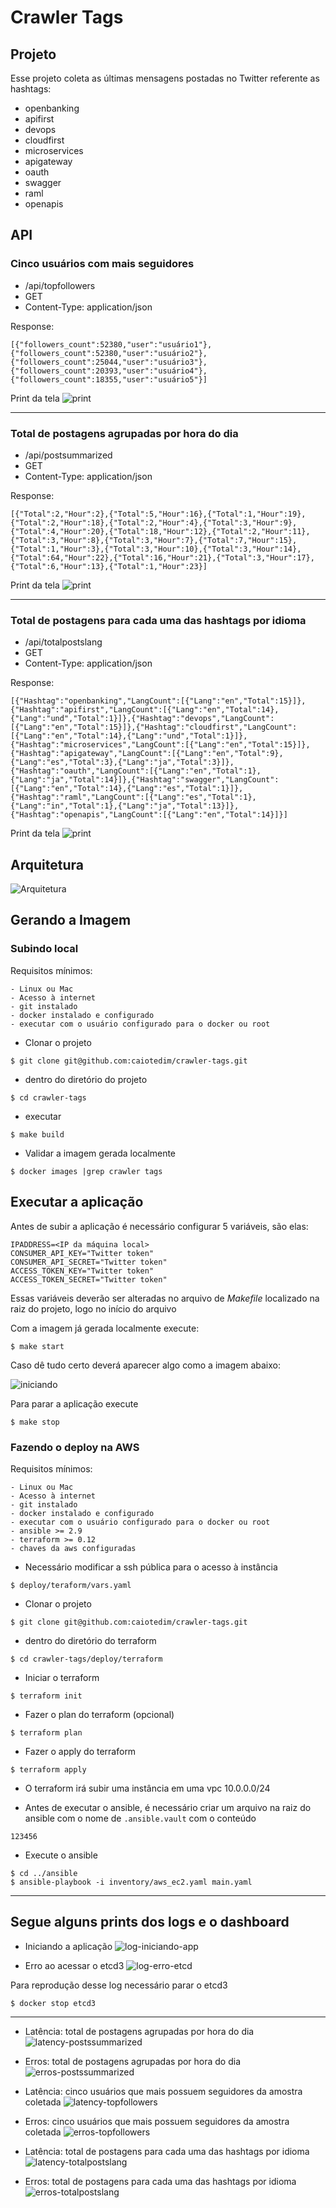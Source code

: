 # Crawler Tags

## Projeto
Esse projeto coleta as últimas mensagens postadas no Twitter referente as hashtags:

- openbanking
- apifirst
- devops
- cloudfirst
- microservices
- apigateway
- oauth
- swagger
- raml
- openapis

## API

### Cinco usuários com mais seguidores
- /api/topfollowers
- GET
- Content-Type: application/json

Response:
```
[{"followers_count":52380,"user":"usuário1"},{"followers_count":52380,"user":"usuário2"},{"followers_count":25044,"user":"usuário3"},{"followers_count":20393,"user":"usuário4"},{"followers_count":18355,"user":"usuário5"}]
```

Print da tela
![print](doc/prints/5a-print.png)
___

### Total de postagens agrupadas por hora do dia
- /api/postsummarized
- GET
- Content-Type: application/json

Response:
```
[{"Total":2,"Hour":2},{"Total":5,"Hour":16},{"Total":1,"Hour":19},{"Total":2,"Hour":18},{"Total":2,"Hour":4},{"Total":3,"Hour":9},{"Total":4,"Hour":20},{"Total":18,"Hour":12},{"Total":2,"Hour":11},{"Total":3,"Hour":8},{"Total":3,"Hour":7},{"Total":7,"Hour":15},{"Total":1,"Hour":3},{"Total":3,"Hour":10},{"Total":3,"Hour":14},{"Total":64,"Hour":22},{"Total":16,"Hour":21},{"Total":3,"Hour":17},{"Total":6,"Hour":13},{"Total":1,"Hour":23}]
```

Print da tela
![print](doc/prints/5b-print.png)
___

### Total de postagens para cada uma das hashtags por idioma
- /api/totalpostslang
- GET
- Content-Type: application/json

Response:
```
[{"Hashtag":"openbanking","LangCount":[{"Lang":"en","Total":15}]},{"Hashtag":"apifirst","LangCount":[{"Lang":"en","Total":14},{"Lang":"und","Total":1}]},{"Hashtag":"devops","LangCount":[{"Lang":"en","Total":15}]},{"Hashtag":"cloudfirst","LangCount":[{"Lang":"en","Total":14},{"Lang":"und","Total":1}]},{"Hashtag":"microservices","LangCount":[{"Lang":"en","Total":15}]},{"Hashtag":"apigateway","LangCount":[{"Lang":"en","Total":9},{"Lang":"es","Total":3},{"Lang":"ja","Total":3}]},{"Hashtag":"oauth","LangCount":[{"Lang":"en","Total":1},{"Lang":"ja","Total":14}]},{"Hashtag":"swagger","LangCount":[{"Lang":"en","Total":14},{"Lang":"es","Total":1}]},{"Hashtag":"raml","LangCount":[{"Lang":"es","Total":1},{"Lang":"in","Total":1},{"Lang":"ja","Total":13}]},{"Hashtag":"openapis","LangCount":[{"Lang":"en","Total":14}]}]
```

Print da tela
![print](doc/prints/5c-print.png)

## Arquitetura

![Arquitetura](doc/arquitetura.jpg)

## Gerando a Imagem


### Subindo local

Requisitos mínimos:
```
- Linux ou Mac
- Acesso à internet
- git instalado
- docker instalado e configurado
- executar com o usuário configurado para o docker ou root
```

- Clonar o projeto
```
$ git clone git@github.com:caiotedim/crawler-tags.git
```

- dentro do diretório do projeto
```
$ cd crawler-tags
```

- executar
```
$ make build
```

- Validar a imagem gerada localmente
```
$ docker images |grep crawler tags
```

## Executar a aplicação

Antes de subir a aplicação é necessário configurar 5 variáveis, são elas:
```
IPADDRESS=<IP da máquina local>
CONSUMER_API_KEY="Twitter token"
CONSUMER_API_SECRET="Twitter token"
ACCESS_TOKEN_KEY="Twitter token"
ACCESS_TOKEN_SECRET="Twitter token"
```

Essas variáveis deverão ser alteradas no arquivo de _Makefile_ localizado na raiz do projeto, logo no início do arquivo

Com a imagem já gerada localmente execute:
```
$ make start
```

Caso dê tudo certo deverá aparecer algo como a imagem abaixo:

![iniciando](doc/prints/iniciando.png)

Para parar a aplicação execute
```
$ make stop
```

### Fazendo o deploy na AWS
Requisitos mínimos:
```
- Linux ou Mac
- Acesso à internet
- git instalado
- docker instalado e configurado
- executar com o usuário configurado para o docker ou root
- ansible >= 2.9
- terraform >= 0.12
- chaves da aws configuradas
```

- Necessário modificar a ssh pública para o acesso à instância
```
$ deploy/teraform/vars.yaml
```

- Clonar o projeto
```
$ git clone git@github.com:caiotedim/crawler-tags.git
```

- dentro do diretório do terraform
```
$ cd crawler-tags/deploy/terraform
```

- Iniciar o terraform
```
$ terraform init
```

- Fazer o plan do terraform (opcional)
```
$ terraform plan
```

- Fazer o apply do terraform
```
$ terraform apply
```

- O terraform irá subir uma instância em uma vpc 10.0.0.0/24

- Antes de executar o ansible, é necessário criar um arquivo na raiz do ansible com o nome de `.ansible.vault` com o conteúdo
```
123456
```

- Execute o ansible
```
$ cd ../ansible
$ ansible-playbook -i inventory/aws_ec2.yaml main.yaml
```
___
## Segue alguns prints dos logs e o dashboard

- Iniciando a aplicação
![log-iniciando-app](doc/prints/log-iniciando-app.png)

- Erro ao acessar o etcd3
![log-erro-etcd](doc/prints/log-erro-etcd.png)

Para reprodução desse log necessário parar o etcd3
```
$ docker stop etcd3
```
___

- Latência: total de postagens agrupadas por hora do dia
![latency-postssummarized](doc/prints/latency-postssummarized.png)

- Erros: total de postagens agrupadas por hora do dia
![erros-postssummarized](doc/prints/erros-postssummarized.png)

- Latência: cinco usuários que mais possuem seguidores da amostra coletada
![latency-topfollowers](doc/prints/latency-topfollowers.png)

- Erros: cinco usuários que mais possuem seguidores da amostra coletada
![erros-topfollowers](doc/prints/erros-topfollowers.png)

- Latência: total de postagens para cada uma das hashtags por idioma
![latency-totalpostslang](doc/prints/latency-totalpostslang.png)

- Erros: total de postagens para cada uma das hashtags por idioma
![erros-totalpostslang](doc/prints/erros-totalpostslang.png)
